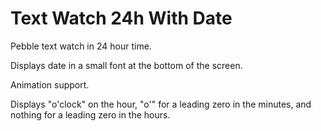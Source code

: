 Text Watch 24h With Date
=================

Pebble text watch in 24 hour time.

Displays date in a small font at the bottom of the screen.

Animation support.  

Displays "o'clock" on the hour, "o'" for a leading zero in the minutes, and nothing for a leading zero in the hours.
